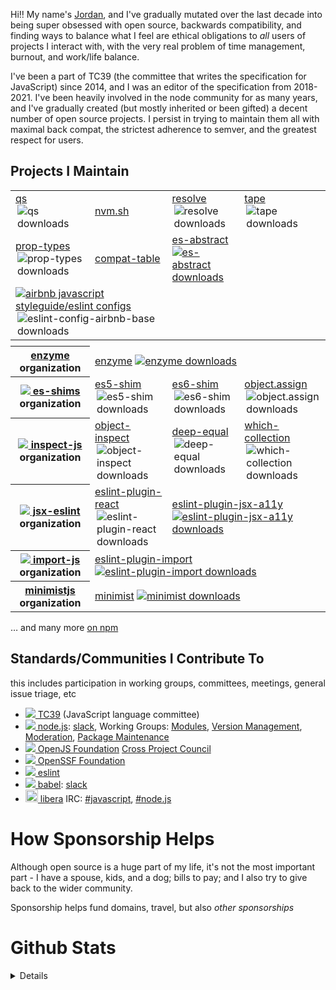 <!--
**ljharb/ljharb** is a ✨ _special_ ✨ repository because its `README.md` (this file) appears on your GitHub profile.

Here are some ideas to get you started:

- 🔭 I’m currently working on ...
- 🌱 I’m currently learning ...
- 👯 I’m looking to collaborate on ...
- 🤔 I’m looking for help with ...
- 💬 Ask me about ...
- 📫 How to reach me: ...
- 😄 Pronouns: ...
- ⚡ Fun fact: ...
-->

Hi‼ My name's [Jordan](https://twitter.com/ljharb), and I've gradually mutated over the last decade into being super obsessed with open source, backwards compatibility, and finding ways to balance what I feel are ethical obligations to *all* users of projects I interact with, with the very real problem of time management, burnout, and work/life balance.

I've been a part of TC39 (the committee that writes the specification for JavaScript) since 2014, and I was an editor of the specification from 2018-2021. I've been heavily involved in the node community for as many years, and I've gradually created (but mostly inherited or been gifted) a decent number of open source projects. I persist in trying to maintain them all with maximal back compat, the strictest adherence to semver, and the greatest respect for users.

## Projects I Maintain
<table>
 <tbody>
  <tr>
   <td><a href="https://github.com/ljharb/qs">qs</a> <a href="https://npmjs.com/qs"><img align="right" src="https://img.shields.io/npm/dm/qs.svg?style=plastic&logo=npm&label=&color=9cf" alt="qs downloads" /></a></td>
   <td><a href="https://github.com/nvm-sh/nvm">nvm.sh</a></td>
   <td><a href="https://github.com/browserify/resolve">resolve</a> <a href="https://npmjs.com/resolve"><img align="right" src="https://img.shields.io/npm/dm/resolve.svg?style=plastic&logo=npm&label=&color=9cf" alt="resolve downloads" /></a></td>
   <td><a href="https://github.com/substack/tape">tape</a> <a href="https://npmjs.com/tape"><img align="right" src="https://img.shields.io/npm/dm/tape.svg?style=plastic&logo=npm&label=&color=9cf" alt="tape downloads" /></a></td>
  </tr>
  <tr>
   <td><a href="https://github.com/facebook/prop-types">prop-types</a> <a href="https://npmjs.com/prop-types"><img align="right" src="https://img.shields.io/npm/dm/prop-types.svg?style=plastic&logo=npm&label=&color=9cf" alt="prop-types downloads" /></a></td>
   <td><a href="https://github.com/kangax/compat-table">compat-table</a></td>
   <td><a href="https://github.com/ljharb/es-abstract">es-abstract</a> <a href="https://npmjs.com/es-abstract"><img src="https://img.shields.io/npm/dm/es-abstract.svg?style=plastic&logo=npm&label=&color=9cf" alt="es-abstract downloads" /></a></td>
  </tr>
  <tr>
   <td colspan="2"><a href="https://github.com/airbnb/javascript"><img src="https://avatars.githubusercontent.com/u/698437?s=20&v=4" />airbnb javascript styleguide/eslint configs</a> <a href="https://npmjs.com/eslint-config-airbnb-base"><img align="right" src="https://img.shields.io/npm/dm/eslint-config-airbnb-base.svg?style=plastic&logo=npm&label=&color=9cf" alt="eslint-config-airbnb-base downloads" /></a></td>
  </tr>
  <tr><th colspan=4><img width="1000" height="1"></th></tr>
  <tr>
   <th><a href="https://github.com/enzymejs/">enzyme</a> organization</th>
   <td colspan=3><a href="https://github.com/enzymejs/enzyme">enzyme</a> <a href="https://npmjs.com/enzyme"><img src="https://img.shields.io/npm/dm/enzyme.svg?style=plastic&logo=npm&label=&color=9cf" alt="enzyme downloads" /></a></td>
  </tr>
  <tr>
   <th><a href="https://github.com/es-shims"><img src="https://avatars.githubusercontent.com/u/6288429?s=20&v=4" /> es-shims</a> organization</th>
   <td><a href="https://github.com/es-shims/es5-shim">es5-shim</a> <a href="https://npmjs.com/es5-shim"><img align="right" src="https://img.shields.io/npm/dm/es5-shim.svg?style=plastic&logo=npm&label=&color=9cf" alt="es5-shim downloads" /></a></td>
   <td><a href="https://github.com/paulmillr/es6-shim">es6-shim</a> <a href="https://npmjs.com/es6-shim"><img align="right" src="https://img.shields.io/npm/dm/es6-shim.svg?style=plastic&logo=npm&label=&color=9cf" alt="es6-shim downloads" /></a></td>
   <td><a href="https://github.com/ljharb/object.assign">object.assign</a> <a href="https://npmjs.com/object.assign"><img align="right" src="https://img.shields.io/npm/dm/object.assign.svg?style=plastic&logo=npm&label=&color=9cf" alt="object.assign downloads" /></a></td>
  </tr>
  <tr>
   <th><a href="https://github.com/inspect-js/"><img src="https://avatars.githubusercontent.com/u/54056128?s=20&v=4" /> inspect-js</a> organization</th>
   <td><a href="https://github.com/inspect-js/object-inspect">object-inspect</a> <a href="https://npmjs.com/object-inspect"><img align="right" src="https://img.shields.io/npm/dm/object-inspect.svg?style=plastic&logo=npm&label=&color=9cf" alt="object-inspect downloads" /></a></td>
   <td><a href="https://github.com/inspect-js/node-deep-equal">deep-equal</a> <a href="https://npmjs.com/deep-equal"><img align="right" src="https://img.shields.io/npm/dm/deep-equal.svg?style=plastic&logo=npm&label=&color=9cf" alt="deep-equal downloads" /></a></td>
   <td><a href="https://github.com/inspect-js/which-collection">which-collection</a> <a href="https://npmjs.com/which-collection"><img align="right" src="https://img.shields.io/npm/dm/which-collection.svg?style=plastic&logo=npm&label=&color=9cf" alt="which-collection downloads" /></a></td>
  </tr>
  <tr>
   <th><a href="https://github.com/jsx-eslint"><img src="https://avatars.githubusercontent.com/u/65626628?s=20&v=4" /> jsx-eslint</a> organization</th>
   <td><a href="https://github.com/jsx-eslint/eslint-plugin-react">eslint-plugin-react</a> <a href="https://npmjs.com/eslint-plugin-react"><img align="right" src="https://img.shields.io/npm/dm/eslint-plugin-react.svg?style=plastic&logo=npm&label=&color=9cf" alt="eslint-plugin-react downloads" /></a></td>
   <td colspan=2><a href="https://github.com/jsx-eslint/eslint-plugin-jsx-a11y">eslint-plugin-jsx-a11y</a> <a href="https://npmjs.com/eslint-plugin-jsx-a11y"><img src="https://img.shields.io/npm/dm/eslint-plugin-jsx-a11y.svg?style=plastic&logo=npm&label=&color=9cf" alt="eslint-plugin-jsx-a11y downloads" /></a></td>
  </tr>
  <tr>
   <th><a href="https://github.com/import-js"><img src="https://avatars.githubusercontent.com/u/87917428?s=20&v=4" /> import-js</a> organization</th>
   <td colspan=3><a href="https://github.com/import-js/eslint-plugin-import">eslint-plugin-import</a> <a href="https://npmjs.com/eslint-plugin-import"><img src="https://img.shields.io/npm/dm/eslint-plugin-import.svg?style=plastic&logo=npm&label=&color=9cf" alt="eslint-plugin-import downloads" /></a></td>
  </tr>
  <tr>
   <th><a href="https://github.com/minimistjs/">minimistjs</a> organization</th>
   <td colspan=3><a href="https://github.com/minimistjs/minimist">minimist</a> <a href="https://npmjs.com/minimist"><img src="https://img.shields.io/npm/dm/minimist.svg?style=plastic&logo=npm&label=&color=9cf" alt="minimist downloads" /></a></td>
  </tr>
 </tbody>
</table>

… and many more [on npm](https://www.npmjs.com/~ljharb)

## Standards/Communities I Contribute To
<caption>this includes participation in working groups, committees, meetings, general issue triage, etc</caption>

 - [<img src="https://avatars.githubusercontent.com/u/1725583?s=20&v=4" /> TC39](https://tc39.es/) (JavaScript language committee)
 - [<img src="https://avatars.githubusercontent.com/u/9950313?s=20&v=4" /> node.js](https://nodejs.org/): [slack](https://www.nodeslackers.com), Working Groups: [Modules](https://github.com/nodejs/modules), [Version Management](https://github.com/nodejs/version-management), [Moderation](https://github.com/nodejs/admin/blob/main/Moderation-Policy.md), [Package Maintenance](https://github.com/nodejs/package-maintenance)
 - [<img src="https://avatars.githubusercontent.com/u/48335322?s=20&v=4" /> OpenJS Foundation](https://github.com/openjs-foundation/) [Cross Project Council](https://github.com/openjs-foundation/cross-project-council)
 - [<img src="https://avatars.githubusercontent.com/u/130695526?s=20&v=4" /> OpenSSF Foundation](https://openssf.org/)
 - [<img src="https://avatars.githubusercontent.com/u/6019716?s=20&v=4" /> eslint](https://github.com/eslint/eslint/issues?utf8=✓&q=commenter%3Aljharb)
 - [<img src="https://avatars.githubusercontent.com/u/9637642?s=20&v=4" /> babel](https://github.com/babel/babel/issues?utf8=✓&q=commenter%3Aljharb): [slack](https://babeljs.slack.com/)
 - [<img src="https://libera.chat/static/img/libera-color.svg" width="20" /> libera](https://libera.chat) IRC: [#javascript](https://web.libera.chat/?channel=#javascript), [#node.js](https://web.libera.chat/?channel=#node.js)

# How Sponsorship Helps

Although open source is a huge part of my life, it's not the most important part - I have a spouse, kids, and a dog; bills to pay; and I also try to give back to the wider community.

Sponsorship helps fund domains, travel, but also *other sponsorships*

# Github Stats

<details>

![GitHub stats](https://github.com/ljharb/ljharb/blob/metrics/github-metrics.svg)

</details>
